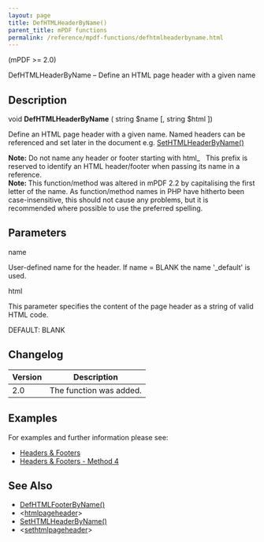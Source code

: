 ```yaml
---
layout: page
title: DefHTMLHeaderByName()
parent_title: mPDF functions
permalink: /reference/mpdf-functions/defhtmlheaderbyname.html
---
```


<div id="bpmbook" class="bpmbook" style="direction:ltr;">
<div class="topic_user_field">
<div id="U0">
<p>(mPDF &gt;= 2.0)</p>
<p>DefHTMLHeaderByName – Define an HTML page header with a given name</p>
<h2>Description</h2>

<div class="alert alert-info" role="alert">void <b>DefHTMLHeaderByName</b> ( string <span class="parameter">$name</span> [, string <span class="parameter">$html</span> ])</div>
<p>Define an HTML page header with a given name. Named headers can be referenced and set later in the document e.g. <a href="/reference/mpdf-functions/setheaderbyname.html">SetHTMLHeaderByName()</a></p>

<div class="alert alert-info" role="alert"><b>Note:</b> Do not name any header or footer starting with html_&nbsp;&nbsp; This prefix is reserved to identify an <span class="smallblock">HTML</span> header/footer when passing its name in a reference.</div>

<div class="alert alert-info" role="alert"><b>Note: </b>This function/method was altered in mPDF 2.2 by capitalising the first letter of the name. As function/method names in PHP have hitherto been case-insensitive, this should not cause any problems, but it is recommended where possible to use the preferred spelling.</div>
<h2>Parameters</h2>
<p class="manual_param_dt"><span class="parameter">name</span></p>
<p class="manual_param_dd">User-defined name for the header. If <span class="parameter">name</span> = <span class="smallblock">BLANK</span> the name '_default' is used.<span class="smallblock">

</span></p>
<p class="manual_param_dt"><span class="parameter">html</span></p>
<p class="manual_param_dd">This parameter specifies the content of the page header as a string of valid HTML code.

<span class="smallblock">DEFAULT</span>: <span class="smallblock">BLANK</span></p>
<h2>Changelog</h2>
<table class="bpmTopic"> <thead>
<tr> <th>Version</th><th>Description</th> </tr>
</thead> <tbody>
<tr>
<td>2.0</td>
<td>The function was added.</td>
</tr>
</tbody> </table>
<h2>Examples</h2>
<p>For examples and further information please see:</p>
<ul>
<li class="manual_boxlist"><a href="/headers-footers/headers-footers.html">Headers &amp; Footers</a></li>
<li class="manual_boxlist"><a href="/headers-footers/method-4.html">Headers &amp; Footers - Method 4</a></li>
</ul>
<h2>See Also</h2>
<ul>
<li class="manual_boxlist"><a href="/reference/mpdf-functions/defhtmlfooterbyname.html">DefHTMLFooterByName()</a></li>
<li class="manual_boxlist">&lt;<a href="/reference/html-control-tags/htmlpageheader.html">htmlpageheader</a>&gt;</li>
<li class="manual_boxlist"><a href="/reference/mpdf-functions/sethtmlheaderbyname.html">SetHTMLHeaderByName()</a></li>
<li class="manual_boxlist">&lt;<a href="/reference/html-control-tags/sethtmlpageheader.html">sethtmlpageheader</a>&gt;</li>
</ul>
<p>&nbsp;</p>
</div>
</div>

